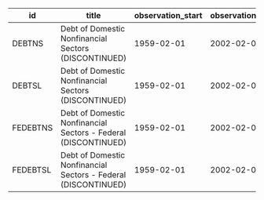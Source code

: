 | id       | title                                                          | observation_start   | observation_end   |
|----------|----------------------------------------------------------------|---------------------|-------------------|
| DEBTNS   | Debt of Domestic Nonfinancial Sectors (DISCONTINUED)           | 1959-02-01          | 2002-02-01        |
| DEBTSL   | Debt of Domestic Nonfinancial Sectors (DISCONTINUED)           | 1959-02-01          | 2002-02-01        |
| FEDEBTNS | Debt of Domestic Nonfinancial Sectors - Federal (DISCONTINUED) | 1959-02-01          | 2002-02-01        |
| FEDEBTSL | Debt of Domestic Nonfinancial Sectors - Federal (DISCONTINUED) | 1959-02-01          | 2002-02-01        |